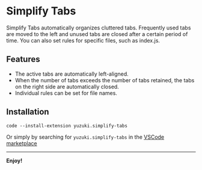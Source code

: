 # Simplify Tabs

Simplify Tabs automatically organizes cluttered tabs. Frequently used tabs are moved to the left and unused tabs are closed after a certain period of time. You can also set rules for specific files, such as index.js.

## Features

- The active tabs are automatically left-aligned.
- When the number of tabs exceeds the number of tabs retained, the tabs on the right side are automatically closed.
- Individual rules can be set for file names.

## Installation

```
code --install-extension yuzuki.simplify-tabs
```

Or simply by searching for `yuzuki.simplify-tabs` in the [VSCode marketplace](https://marketplace.visualstudio.com/items?itemName=yuzuki.simplify-tabs)

---

**Enjoy!**
